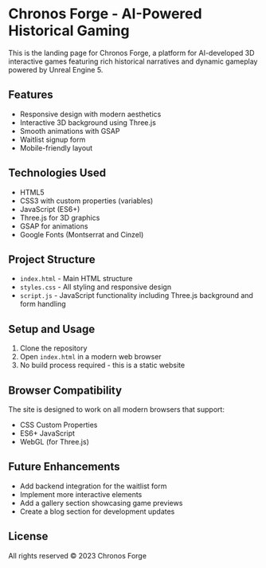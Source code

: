 # Chronos Forge - AI-Powered Historical Gaming

This is the landing page for Chronos Forge, a platform for AI-developed 3D interactive games featuring rich historical narratives and dynamic gameplay powered by Unreal Engine 5.

## Features

- Responsive design with modern aesthetics
- Interactive 3D background using Three.js
- Smooth animations with GSAP
- Waitlist signup form
- Mobile-friendly layout

## Technologies Used

- HTML5
- CSS3 with custom properties (variables)
- JavaScript (ES6+)
- Three.js for 3D graphics
- GSAP for animations
- Google Fonts (Montserrat and Cinzel)

## Project Structure

- `index.html` - Main HTML structure
- `styles.css` - All styling and responsive design
- `script.js` - JavaScript functionality including Three.js background and form handling

## Setup and Usage

1. Clone the repository
2. Open `index.html` in a modern web browser
3. No build process required - this is a static website

## Browser Compatibility

The site is designed to work on all modern browsers that support:
- CSS Custom Properties
- ES6+ JavaScript
- WebGL (for Three.js)

## Future Enhancements

- Add backend integration for the waitlist form
- Implement more interactive elements
- Add a gallery section showcasing game previews
- Create a blog section for development updates

## License

All rights reserved © 2023 Chronos Forge 